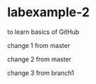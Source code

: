 # labexample-2
to learn basics of GitHub

change 1 from master

change 2 from master


change 3 from branch1



